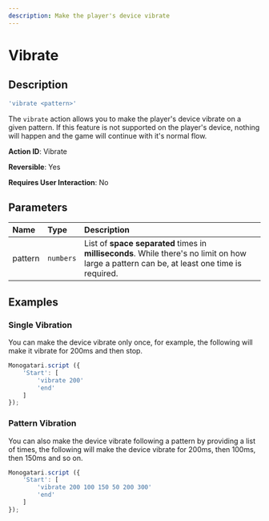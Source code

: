 ```yaml
---
description: Make the player's device vibrate
---
```


# Vibrate

## Description

```javascript
'vibrate <pattern>'
```

The `vibrate` action allows you to make the player's device vibrate on a given pattern. If this feature is not supported on the player's device, nothing will happen and the game will continue with it's normal flow.

**Action ID**: Vibrate

**Reversible**: Yes

**Requires User Interaction**: No

## Parameters

| Name | Type | Description |
| :--- | :--- | :--- |
| pattern | `numbers` | List of **space separated** times in **milliseconds**. While there's no limit on how large a pattern can be, at least one time is required. |

## Examples

### Single Vibration

You can make the device vibrate only once, for example, the following will make it vibrate for 200ms and then stop.

```javascript
Monogatari.script ({
    'Start': [
        'vibrate 200'
        'end'
    ]
});
```

### Pattern Vibration

You can also make the device vibrate following a pattern by providing a list of times, the following will make the device vibrate for 200ms, then 100ms, then 150ms and so on.

```javascript
Monogatari.script ({
    'Start': [
        'vibrate 200 100 150 50 200 300'
        'end'
    ]
});
```

